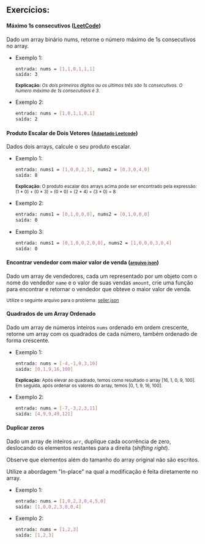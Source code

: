 ## Exercícios:

#### Máximo 1s consecutivos ([LeetCode](https://leetcode.com/problems/max-consecutive-ones/))

Dado um array binário nums, retorne o número máximo de 1s consecutivos no array.

* Exemplo 1:

    ```bash
    entrada: nums = [1,1,0,1,1,1]
    saída: 3
    ```
    <small>**Explicação:** *Os dois primeiros dígitos ou os últimos três são 1s consecutivos. O número máximo de 1s consecutiovs é 3*.</small>

* Exemplo 2:

    ```bash
    entrada: nums = [1,0,1,1,0,1]
    saída: 2
    ```

#### Produto Escalar de Dois Vetores ([<small>Adaptado Leetcode</small>](https://leetcode.com/problems/dot-product-of-two-sparse-vectors/))

Dados dois arrays, calcule o seu produto escalar.

* Exemplo 1:

    ```bash
    entrada: nums1 = [1,0,0,2,3], nums2 = [0,3,0,4,0]
    saída: 8
    ```
    <small>**Explicação:** O produto escalar dos arrays acima pode ser encontrado pela expressão: 
    (1 * 0) + (0 * 3) + (0 * 0) + (2 * 4) + (3 * 0) = 8</small>

* Exemplo 2:

    ```bash
    entrada: nums1 = [0,1,0,0,0], nums2 = [0,1,0,0,0]
    saída: 0
    ```

* Exemplo 3:

    ```bash
    entrada: nums1 = [0,1,0,0,2,0,0], nums2 = [1,0,0,0,3,0,4]
    saída: 0
    ```

#### Encontrar vendedor com maior valor de venda ([<small>arquivo json</small>](https://gist.github.com/oliveiralex/ad6630b18e6d01a8a22eec29e6e7889b))

Dado um array de vendedores, cada um representado por um objeto com o nome do vendedor `name` e o valor de suas vendas `amount`, crie uma função para encontrar e retornar o vendedor que obteve o maior valor de venda.

<small>Utilize o seguinte arquivo para o problema: [seller.json](https://gist.github.com/oliveiralex/ad6630b18e6d01a8a22eec29e6e7889b)
</small>

#### Quadrados de um Array Ordenado

Dado um array de números inteiros `nums` ordenado em ordem crescente, retorne um array com os quadrados de cada número, também ordenado de forma crescente.

* Exemplo 1:

    ```bash
    entrada: nums = [-4,-1,0,3,10]
    saída: [0,1,9,16,100]
    ```
    <small>**Explicação:** Após elevar ao quadrado, temos como resultado o array [16, 1, 0, 9, 100]. Em seguida, após ordenar os valores do array, temos [0, 1, 9, 16, 100].</small>

* Exemplo 2:

    ```bash
    entrada: nums = [-7,-3,2,3,11]
    saída: [4,9,9,49,121]
    ```

#### Duplicar zeros

Dado um array de inteiros `arr`, duplique cada ocorrência de zero, deslocando os elementos restantes para a direita (*shifting right*).

Observe que elementos além do tamanho do array original não são escritos.

Utilize a abordagem "In-place" na qual a modificação é feita diretamente no array.

* Exemplo 1:

    ```bash
    entrada: nums = [1,0,2,3,0,4,5,0]
    saída: [1,0,0,2,3,0,0,4]
    ```

* Exemplo 2:

    ```bash
    entrada: nums = [1,2,3]
    saída: [1,2,3]
    ```